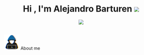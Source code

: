  <h1 align="center"><b>Hi , I'm Alejandro Barturen </b><img src="https://media.giphy.com/media/hvRJCLFzcasrR4ia7z/giphy.gif" width="35"></h1>
 
<p align="center">
 <a href="https://readme-typing-svg.herokuapp.com"><img src="https://readme-typing-svg.herokuapp.com?font=Time+New+Roman&color=cyan&size=25&center=true&vCenter=true&width=600&height=100&lines=Alejandro+Nicolas+Barturen+Guzman..;Software+Engineer+Student;Back-end+Newbie;Active+Learner;Excited+to+learn+new+stuffs,;And+work+with+you..<3"></a>
</p>
<br>
<picture><img src = "https://github.com/0xAbdulKhalid/0xAbdulKhalid/raw/main/assets/mdImages/about_me.gif" width = 50px></picture> About me

<picture> <img align="right" src=" " width = 250px></picture>
